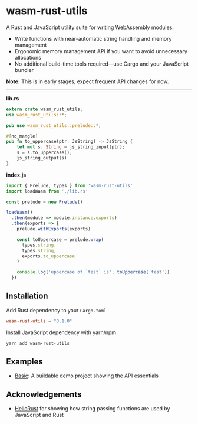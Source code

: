 # wasm-rust-utils

A Rust and JavaScript utility suite for writing WebAssembly modules.

* Write functions with near-automatic string handling and memory management
* Ergonomic memory management API if you want to avoid unnecessary allocations
* No additional build-time tools required—use Cargo and your JavaScript bundler

**Note:** This is in early stages, expect frequent API changes for now.

---

**lib.rs**

```rust
extern crate wasm_rust_utils;
use wasm_rust_utils::*;

pub use wasm_rust_utils::prelude::*;

#[no_mangle]
pub fn to_uppercase(ptr: JsString) -> JsString {
    let mut s: String = js_string_input(ptr);
    s = s.to_uppercase();
    js_string_output(s)
}
```

**index.js**

```js
import { Prelude, types } from 'wasm-rust-utils'
import loadWasm from './lib.rs'

const prelude = new Prelude()

loadWasm()
  .then(module => module.instance.exports)
  .then(exports => {
    prelude.withExports(exports)

    const toUppercase = prelude.wrap(
      types.string,
      types.string,
      exports.to_uppercase
    )

    console.log('uppercase of `test` is', toUppercase('test'))
  })
```

## Installation

Add Rust dependency to your `Cargo.toml`

```toml
wasm-rust-utils = "0.1.0"
```

Install JavaScript dependency with yarn/npm
```bash
yarn add wasm-rust-utils
```

## Examples

* [Basic](/examples/basic): A buildable demo project showing the API essentials

## Acknowledgements

* [HelloRust](https://github.com/badboy/hellorust) for showing how string
passing functions are used by JavaScript and Rust 
